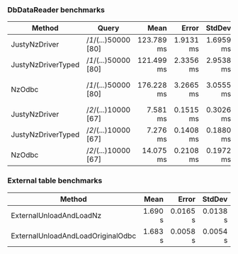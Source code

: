 ﻿
### DbDataReader benchmarks

| Method             | Query                | Mean       | Error     | StdDev    | Gen0      |  Allocated   |
|------------------- |--------------------- |-----------:|----------:|----------:|----------:|-------------:|
| JustyNzDriver      | /*1*/(...)50000 [80] | 123.789 ms | 1.9131 ms | 1.6959 ms |  500.0000 |  5 086.00 KB |
| JustyNzDriverTyped | /*1*/(...)50000 [80] | 121.499 ms | 2.3356 ms | 2.9538 ms |         - |      7.84 KB |
| NzOdbc             | /*1*/(...)50000 [80] | 176.228 ms | 3.2665 ms | 3.0555 ms | 1333.3333 | 12 895.74 KB |
| JustyNzDriver      | /*2*/(...)10000 [67] |   7.581 ms | 0.1515 ms | 0.3026 ms |  132.8125 |  1 131.78 KB |
| JustyNzDriverTyped | /*2*/(...)10000 [67] |   7.276 ms | 0.1408 ms | 0.1880 ms |         - |     19.06 KB |
| NzOdbc             | /*2*/(...)10000 [67] |  14.075 ms | 0.2108 ms | 0.1972 ms |  250.0000 |  2 064.83 KB |


### External table benchmarks

| Method                            | Mean    | Error    | StdDev   | Allocated |
|---------------------------------- |--------:|---------:|---------:|----------:|
| ExternalUnloadAndLoadNz           | 1.690 s | 0.0165 s | 0.0138 s |   28.6 KB |
| ExternalUnloadAndLoadOriginalOdbc | 1.683 s | 0.0058 s | 0.0054 s |    7.9 KB |